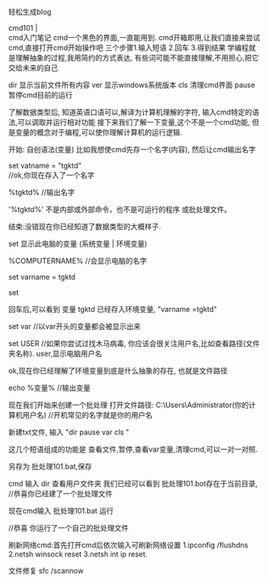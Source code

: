 轻松生成blog
				
cmd101 |<br> cmd入门笔记
cmd一个黑色的界面,一直能用到.
cmd开箱即用,让我们直接来尝试cmd,直接打开cmd开始操作吧
三个步骤1.输入短语 2.回车  3.得到结果
学编程就是理解抽象的过程,我用简约的方式表达,
有些词可能不能直接理解,不用担心,把它交给未来的自己


dir
显示当前文件所有内容
ver
显示windows系统版本
cls
清理cmd界面
pause
暂停cmd目前的运行 

了解数据类型后,
知道英语口语可以,解译为计算机理解的字符,
输入cmd特定的语法,可以调取并运行相对功能
接下来我们了解一下变量,这个不是一个cmd功能,
但是变量的概念对于编程,可以使你理解计算机的运行逻辑.

开始:
自创语法(变量)
比如我想使cmd先存一个名字(内容),
然后让cmd输出名字

set vatname = "tgktd"  
//ok,你现在存入了一个名字

%tgktd%
//输出名字

'%tgktd%' 不是内部或外部命令，也不是可运行的程序
或批处理文件。

结束:没错现在你已经知道了数据类型的大概样子.

set
显示此电脑的变量 (系统变量 | 环境变量)

%COMPUTERNAME%
//会显示电脑的名字

set varname = tgktd

set

回车后,可以看到 变量 tgktd
已经存入环境变量, "varname =tgktd"


set var
//以var开头的变量都会被显示出来

set USER
//如果你尝试过找木马病毒,
你应该会很关注用户名,比如查看路径(文件夹名称).
user,显示电脑用户名


ok,现在你已经理解了环境变量到底是什么抽象的存在,
也就是文件路径


echo %变量%
//输出变量



现在我们开始来创建一个批处理
打开文件路径:  C:\Users\Administrator(你的计算机用户名)
//开机常见的名字就是你的用户名

新建txt文件,
输入 
"dir
pause
var
cls "  

这几个短语组成的功能是
查看文件,暂停,查看var变量,清理cmd,可以一对一对照.

另存为 批处理101.bat,保存

cmd 输入 dir 查看用户文件夹
我们已经可以看到  批处理101.bot存在于当前目录,
//恭喜你已经建了一个批处理文件

现在cmd输入 批处理101.bat 运行

//恭喜 你运行了一个自己的批处理文件



刷新网络cmd:首先打开cmd后依次输入可刷新网络设置
1.ipconfig /flushdns  2.netsh winsock reset 3.netsh int ip reset. 

文件修复 sfc /scannow</h4><kbd>
